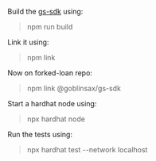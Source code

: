 Build the <a href="https://github.com/GoblinSax/gs-sdk">gs-sdk</a> using:
> npm run build

Link it using:
> npm link

Now on forked-loan repo:
> npm link @goblinsax/gs-sdk

Start a hardhat node using:
> npx hardhat node

Run the tests using:
> npx hardhat test --network localhost